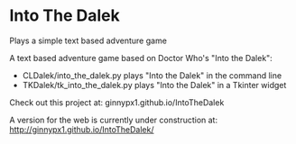 # Into The Dalek
Plays a simple text based adventure game

A text based adventure game based on Doctor Who's "Into the Dalek":
  - CLDalek/into_the_dalek.py plays "Into the Dalek" in the command line
  - TKDalek/tk_into_the_dalek.py plays "Into the Dalek" in a Tkinter widget

Check out this project at: ginnypx1.github.io/IntoTheDalek

A version for the web is currently under construction at: http://ginnypx1.github.io/IntoTheDalek/